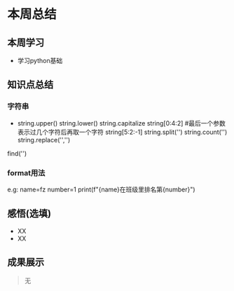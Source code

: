 # 本周总结

## 本周学习



- 学习python基础

## 知识点总结

### 字符串

- string.upper()
string.lower()
string.capitalize
string[0:4:2] #最后一个参数表示过几个字符后再取一个字符
string[5:2:-1]
string.split('')
string.count('')
string.replace('','')


find('')


### format用法
e.g:
name=fz
number=1
print(f"{name}在班级里排名第{number}")



## 感悟(选填)

- XX
- XX

## 成果展示
>无
